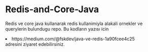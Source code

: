 # Redis-and-Core-Java
Redis ve core java kullanarak redis kullanimiyla alakali ornekler ve querylerin bulundugu repo.
Bu kodların yazısı icin
<li>https://medium.com/@fskdev/java-ve-redis-1a90fcee4c25</li> adresini ziyaret edebilirsiniz.

